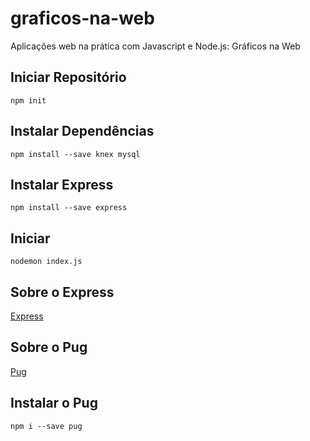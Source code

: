 # graficos-na-web

Aplicações web na prática com Javascript e Node.js: Gráficos na Web

## Iniciar Repositório

```npm
npm init
```

## Instalar Dependências

```npm
npm install --save knex mysql
```

## Instalar Express

```npm
npm install --save express
```

## Iniciar

```npm
nodemon index.js
```

## Sobre o Express

[Express](http://expressjs.com)

## Sobre o Pug

[Pug](https://pugjs.org)

## Instalar o Pug

```npm
npm i --save pug
```

